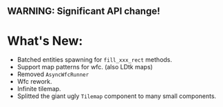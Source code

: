 ## WARNING: Significant API change!

# What's New:

- Batched entities spawning for `fill_xxx_rect` methods.
- Support map patterns for wfc. (also LDtk maps)
- Removed `AsyncWfcRunner`
- Wfc rework.
- Infinite tilemap.
- Splitted the giant ugly `Tilemap` component to many small components.
